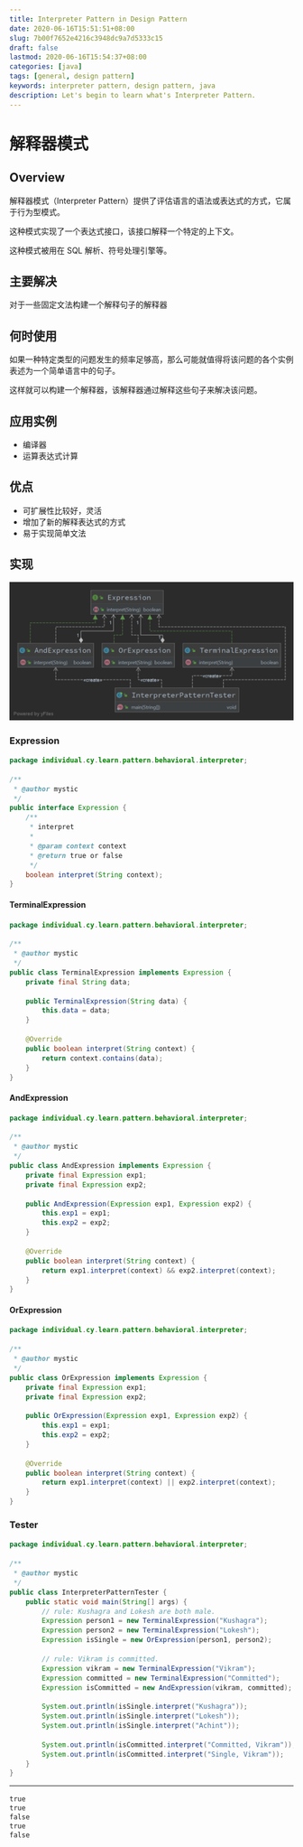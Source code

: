 ```yaml
---
title: Interpreter Pattern in Design Pattern
date: 2020-06-16T15:51:51+08:00
slug: 7b00f7652e4216c3948dc9a7d5333c15
draft: false
lastmod: 2020-06-16T15:54:37+08:00
categories: [java]
tags: [general, design pattern]
keywords: interpreter pattern, design pattern, java
description: Let's begin to learn what's Interpreter Pattern.
---
```

# 解释器模式

## Overview

解释器模式（Interpreter Pattern）提供了评估语言的语法或表达式的方式，它属于行为型模式。

这种模式实现了一个表达式接口，该接口解释一个特定的上下文。

这种模式被用在 SQL 解析、符号处理引擎等。

## 主要解决

对于一些固定文法构建一个解释句子的解释器

## 何时使用

如果一种特定类型的问题发生的频率足够高，那么可能就值得将该问题的各个实例表述为一个简单语言中的句子。

这样就可以构建一个解释器，该解释器通过解释这些句子来解决该问题。

## 应用实例

- 编译器
- 运算表达式计算

## 优点

- 可扩展性比较好，灵活
- 增加了新的解释表达式的方式
- 易于实现简单文法

## 实现

![Interpreter Pattern](/assets/interpreter-pattern.png)

### Expression

```java
package individual.cy.learn.pattern.behavioral.interpreter;

/**
 * @author mystic
 */
public interface Expression {
    /**
     * interpret
     *
     * @param context context
     * @return true or false
     */
    boolean interpret(String context);
}
```

#### TerminalExpression

```java
package individual.cy.learn.pattern.behavioral.interpreter;

/**
 * @author mystic
 */
public class TerminalExpression implements Expression {
    private final String data;

    public TerminalExpression(String data) {
        this.data = data;
    }

    @Override
    public boolean interpret(String context) {
        return context.contains(data);
    }
}
```

#### AndExpression

```java
package individual.cy.learn.pattern.behavioral.interpreter;

/**
 * @author mystic
 */
public class AndExpression implements Expression {
    private final Expression exp1;
    private final Expression exp2;

    public AndExpression(Expression exp1, Expression exp2) {
        this.exp1 = exp1;
        this.exp2 = exp2;
    }

    @Override
    public boolean interpret(String context) {
        return exp1.interpret(context) && exp2.interpret(context);
    }
}
```

#### OrExpression

```java
package individual.cy.learn.pattern.behavioral.interpreter;

/**
 * @author mystic
 */
public class OrExpression implements Expression {
    private final Expression exp1;
    private final Expression exp2;

    public OrExpression(Expression exp1, Expression exp2) {
        this.exp1 = exp1;
        this.exp2 = exp2;
    }

    @Override
    public boolean interpret(String context) {
        return exp1.interpret(context) || exp2.interpret(context);
    }
}
```

### Tester

```java
package individual.cy.learn.pattern.behavioral.interpreter;

/**
 * @author mystic
 */
public class InterpreterPatternTester {
    public static void main(String[] args) {
        // rule: Kushagra and Lokesh are both male.
        Expression person1 = new TerminalExpression("Kushagra");
        Expression person2 = new TerminalExpression("Lokesh");
        Expression isSingle = new OrExpression(person1, person2);

        // rule: Vikram is committed.
        Expression vikram = new TerminalExpression("Vikram");
        Expression committed = new TerminalExpression("Committed");
        Expression isCommitted = new AndExpression(vikram, committed);

        System.out.println(isSingle.interpret("Kushagra"));
        System.out.println(isSingle.interpret("Lokesh"));
        System.out.println(isSingle.interpret("Achint"));

        System.out.println(isCommitted.interpret("Committed, Vikram"));
        System.out.println(isCommitted.interpret("Single, Vikram"));
    }
}
```

---

```text
true
true
false
true
false
```
